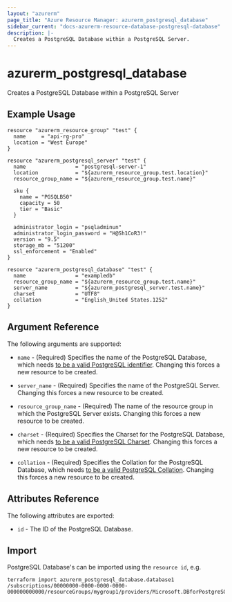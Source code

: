 ```yaml
---
layout: "azurerm"
page_title: "Azure Resource Manager: azurerm_postgresql_database"
sidebar_current: "docs-azurerm-resource-database-postgresql-database"
description: |-
  Creates a PostgreSQL Database within a PostgreSQL Server.
---
```


# azurerm\_postgresql\_database

Creates a PostgreSQL Database within a PostgreSQL Server

## Example Usage

```hcl
resource "azurerm_resource_group" "test" {
  name     = "api-rg-pro"
  location = "West Europe"
}

resource "azurerm_postgresql_server" "test" {
  name                = "postgresql-server-1"
  location            = "${azurerm_resource_group.test.location}"
  resource_group_name = "${azurerm_resource_group.test.name}"

  sku {
    name = "PGSQLB50"
    capacity = 50
    tier = "Basic"
  }

  administrator_login = "psqladminun"
  administrator_login_password = "H@Sh1CoR3!"
  version = "9.5"
  storage_mb = "51200"
  ssl_enforcement = "Enabled"
}

resource "azurerm_postgresql_database" "test" {
  name                = "exampledb"
  resource_group_name = "${azurerm_resource_group.test.name}"
  server_name         = "${azurerm_postgresql_server.test.name}"
  charset             = "UTF8"
  collation           = "English_United States.1252"
}
```

## Argument Reference

The following arguments are supported:

* `name` - (Required) Specifies the name of the PostgreSQL Database, which needs [to be a valid PostgreSQL identifier](https://www.postgresql.org/docs/current/static/sql-syntax-lexical.html#SQL-SYNTAX-IDENTIFIERS). Changing this forces a
    new resource to be created.

* `server_name` - (Required) Specifies the name of the PostgreSQL Server. Changing this forces a new resource to be created.

* `resource_group_name` - (Required) The name of the resource group in which the PostgreSQL Server exists. Changing this forces a new resource to be created.

* `charset` - (Required) Specifies the Charset for the PostgreSQL Database, which needs [to be a valid PostgreSQL Charset](https://www.postgresql.org/docs/current/static/multibyte.html). Changing this forces a new resource to be created.

* `collation` - (Required) Specifies the Collation for the PostgreSQL Database, which needs [to be a valid PostgreSQL Collation](https://www.postgresql.org/docs/current/static/collation.html). Changing this forces a new resource to be created.

## Attributes Reference

The following attributes are exported:

* `id` - The ID of the PostgreSQL Database.

## Import

PostgreSQL Database's can be imported using the `resource id`, e.g.

```
terraform import azurerm_postgresql_database.database1 /subscriptions/00000000-0000-0000-0000-000000000000/resourceGroups/mygroup1/providers/Microsoft.DBforPostgreSQL/servers/server1/databases/database1
```

